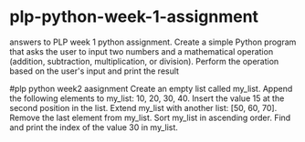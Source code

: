 # plp-python-week-1-assignment
answers to PLP week 1 python assignment.
Create a simple Python program that asks the user to input two numbers and a mathematical operation (addition, subtraction, multiplication, or division).
Perform the operation based on the user's input and print the result

#plp python week2 aasignment
Create an empty list called my_list.
Append the following elements to my_list: 10, 20, 30, 40.
Insert the value 15 at the second position in the list.
Extend my_list with another list: [50, 60, 70].
Remove the last element from my_list.
Sort my_list in ascending order.
Find and print the index of the value 30 in my_list.
